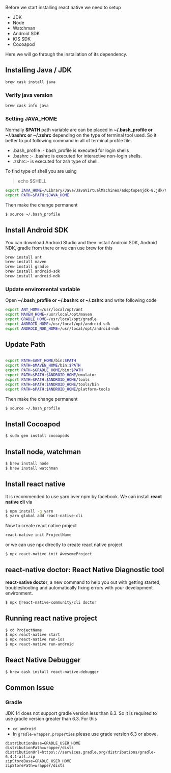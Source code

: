 Before we start installing react native we need to setup 
- JDK
- Node
- Watchman
- Android SDK
- iOS SDK
- Cocoapod


Here we will go through the installation of its dependency.

## Installing Java / JDK

```bash
brew cask install java
```

### Verify java version

```bash
brew cask info java
```

### Setting JAVA_HOME

Normally **$PATH** path variable are can be placed in **~/.bash_profile or ~/.bashrc or ~/.zshrc** depending on the type of terminal tool used. So it better to put following command in all of terminal profile file. 

- .bash_profile :- bash_profile is executed for login shells
- .bashrc :- .bashrc is executed for interactive non-login shells.
- .zshrc:- is executed for zsh type of shell.

To find type of shell you are using 

> echo $SHELL 

```bash
export JAVA_HOME=/Library/Java/JavaVirtualMachines/adoptopenjdk-8.jdk/Contents/Home
export PATH=$PATH:$JAVA_HOME
```

Then make the change permanent
```bash
$ source ~/.bash_profile
```


## Install Android SDK

You can download Android Studio and then install Android SDK, Android NDK, gradle from there or we can use brew for this

```bash
brew install ant
brew install maven
brew install gradle
brew install android-sdk
brew install android-ndk
```

### Update enviromental variable

Open **~/.bash_profile or ~/.bashrc or ~/.zshrc**  and write following code

```bash
export ANT_HOME=/usr/local/opt/ant
export MAVEN_HOME=/usr/local/opt/maven
export GRADLE_HOME=/usr/local/opt/gradle
export ANDROID_HOME=/usr/local/opt/android-sdk
export ANDROID_NDK_HOME=/usr/local/opt/android-ndk
```


## Update Path

```bash

export PATH=$ANT_HOME/bin:$PATH
export PATH=$MAVEN_HOME/bin:$PATH
export PATH=$GRADLE_HOME/bin:$PATH
export PATH=$PATH:$ANDROID_HOME/emulator
export PATH=$PATH:$ANDROID_HOME/tools
export PATH=$PATH:$ANDROID_HOME/tools/bin
export PATH=$PATH:$ANDROID_HOME/platform-tools
```

Then make the change permanent
```bash
$ source ~/.bash_profile
```


## Install Cocoapod

```bash
$ sudo gem install cocoapods
```

## Install node, watchman
```bash
$ brew install node
$ brew install watchman
```

## Install react native

It is recommended to use yarn over npm by facebook.  We can install **react native cli** via

```bash
$ npm install -g yarn
$ yarn global add react-native-cli
```

Now to create react native project

```bash
react-native init ProjectName
```

or we can use npx directly to create react native project

```bash
$ npx react-native init AwesomeProject
```


## react-native doctor: React Native Diagnostic tool

**react-native doctor**, a new command to help you out with getting started, troubleshooting and automatically fixing errors with your development environment. 

```bash
$ npx @react-native-community/cli doctor

```

## Running react native project

```bash
$ cd ProjectName
$ npx react-native start
$ npx react-native run-ios
$ npx react-native run-android
```

## React Native Debugger

```bash
$ brew cask install react-native-debugger
```


## Common Issue 

### Gradle

JDK 14 does not support gradle version less than 6.3. So it is required to use gradle version greater than 6.3. 
For this 
- ```cd android```
- In ```gradle-wrapper.properties``` please use grade version 6.3 or above.

```
distributionBase=GRADLE_USER_HOME
distributionPath=wrapper/dists
distributionUrl=https\://services.gradle.org/distributions/gradle-6.4.1-all.zip
zipStoreBase=GRADLE_USER_HOME
zipStorePath=wrapper/dists

```

